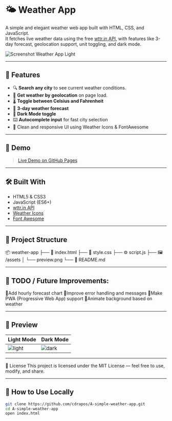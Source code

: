 # 🌤️ Weather App

A simple and elegant weather web app built with HTML, CSS, and JavaScript.  
It fetches live weather data using the free [wttr.in API](https://wttr.in), with features like 3-day forecast, geolocation support, unit toggling, and dark mode.

![Screenshot Weather App Light](https://github.com/user-attachments/assets/c7d82a16-8d74-47e4-bc4e-cc6b4b82a59c)


---

## 🔧 Features

- 🔍 **Search any city** to see current weather conditions.
- 📍 **Get weather by geolocation** on page load.
- 🌡️ **Toggle between Celsius and Fahrenheit**
- 📅 **3-day weather forecast**
- 🌙 **Dark Mode toggle**
- ⌨️ **Autocomplete input** for fast city selection
- 🎨 Clean and responsive UI using Weather Icons & FontAwesome

---

## 🚀 Demo

> [Live Demo on GitHub Pages](https://cdrapos.github.io/A-simple-weather-app/)

---

## 🛠️ Built With

- HTML5 & CSS3
- JavaScript (ES6+)
- [wttr.in API](https://wttr.in)
- [Weather Icons](https://erikflowers.github.io/weather-icons/)
- [Font Awesome](https://fontawesome.com)


---

## 📁 Project Structure
📦 weather-app
├── 📄 index.html
├── 🎨 style.css
├── ⚙️ script.js
├── 🖼️ /assets
│   └── preview.png
└── 📄 README.md

---

## 📌 TODO / Future Improvements:
 🎯Add hourly forecast chart
 🎯Improve error handling and messages
 🎯Make PWA (Progressive Web App) support
 🎯Animate background based on weather

---
 
## 📸 Preview


| Light Mode                                                                 | Dark Mode                                                                 |
|----------------------------------------------------------------------------|---------------------------------------------------------------------------|
| ![light](https://github.com/user-attachments/assets/a070ec92-ffa0-4540-ba3f-2260713ad4f0) | ![dark](https://github.com/user-attachments/assets/f988f1df-e0dd-431b-8d03-3f249f3add28) |

---

📝 License
This project is licensed under the MIT License — feel free to use, modify, and share.

---

## 🧪 How to Use Locally

```bash
git clone https://github.com/cdrapos/A-simple-weather-app.git
cd A-simple-weather-app
open index.html


